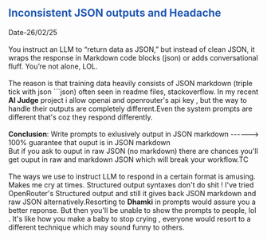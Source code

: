 <h2 style="color: #245ab3;">Inconsistent JSON outputs and Headache</h2>
Date-26/02/25
<br><br>
You instruct an LLM to “return data as JSON,” but instead of clean JSON, it wraps the response in Markdown code blocks (json) or adds conversational fluff. You’re not alone, LOL.
<br><br>
The reason is that training data heavily consists of JSON markdown (triple tick with json ```json) often seen in readme files, stackoverflow. In my recent <b>AI Judge</b> project i allow openai and openrouter's api key , but the way to handle their outputs are completely different.Even the system prompts are different that's coz they respond differently. <br><br>
<b>Conclusion</b>: Write prompts to exlusively output in JSON markdown ------> 100% guarantee that ouput is in JSON markdown <br>
But if you ask to ouput in raw JSON (no markdown) there are chances you'll get ouput in raw and markdown JSON which will break your workflow.TC
<br><br>
The ways we use to instruct LLM to respond in a certain format is amusing. Makes me cry at times. Structured output syntaxes don't do shit ! I've tried OpenRouter's Structured output and still it gives back JSON markdown and raw JSON alternatively.Resorting to <b>Dhamki</b> in prompts would assure you a better reponse. But then you'll be unable to show the prompts to people, lol . It's like how you make a baby to stop crying , everyone would resort to a different technique which may sound funny to others. 
<br><br>
